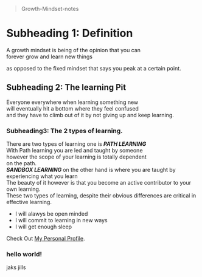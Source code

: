 > Growth-Mindset-notes

<h1> Subheading 1: Definition </h1>
<p> A growth mindset is being of the opinion that you can <br>
  forever grow and learn new things<p>
    as opposed to the fixed mindset that says you peak at a certain point.
  </p>
  <h2>
  Subheading 2: The learning Pit
  </h2>
  <p>
  Everyone everywhere when learning something new<br>
  will eventually hit a bottom where they feel confused<br>
  and they have to climb out of it by not giving up and keep learning.
  </p>
  <h3> Subheading3: The 2 types of learning.</h3>
  <p> There are two types of learning one is <strong><em>PATH LEARNING</em></strong><br>
  With Path learning you are led and taught by someone<br> however the scope of your learning is totally dependent <br> on the path.<br>
  <strong><em> SANDBOX LEARNING </em></strong> on the other hand is where you are taught by experiencing what you learn<br> The beauty of it however is that you become an active contributor to your own learning.<br> These two types of learning, despite their obvious differences are critical in effective learning.  
  </p>
  <ul>
  <li> I will alawys be open minded</li>
  <li> I will commit to learning in new ways</li>
  <li> I will get enough sleep </li>
</ul>

Check Out [My Personal Profile](https://github.com/itsjustrobert).
<h3>
hello world!
</h3>
jaks
jills


